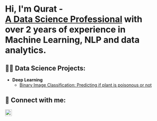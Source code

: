 <h1>Hi, I'm Qurat - <br/><a href="https://www.linkedin.com/in/qurat-ul-ain-syeda/"> A Data Science Professional</a> with over 2 years of experience in Machine Learning, NLP and data analytics.

<h2>👨‍💻 Data Science Projects:</h2>

<!--- <b> Machine Learning</b>
  - [xx](https://github.com/xx/xx) <b> -->
- <b> Deep Learning </b>
  - [Binary Image Classification: Predicting if plant is poisonous or not](https://github.com/qsyeda/Identifying-Poisonous-Plants-Using-Deep-Learning)
<!--- <b> Natural Language Processing</b>
  - [xx](https://github.com/xx/xx)
- <b> Data Visualization</b>
  - [xxx](https://github.com/xx/xx) -->



<!--<h2>📺 Popular YouTube Videos</h2>

- [xx](https://www.youtube.com/watch?
- [xx](https://www.youtube.com/watch?)
- [xx](https://www.youtube.com/watch?)
- [xx](https://www.youtube.com/watch?)
- [xx](https://www.youtube.com/watch?v=A) -->

<h2> 🤳 Connect with me:</h2>

[<img align="left" alt="qsyeda | LinkedIn" width="22px" src="https://cdn.jsdelivr.net/npm/simple-icons@v3/icons/linkedin.svg" />][linkedin]
<!--[<img align="left" alt="qsyeda | YouTube" width="22px" src="https://cdn.jsdelivr.net/npm/simple-icons@v3/icons/youtube.svg" />][youtube]
[<img align="left" alt="qsyeda | Twitter" width="22px" src="https://cdn.jsdelivr.net/npm/simple-icons@v3/icons/twitter.svg" />][twitter]
[<img align="left" alt="qsyeda | Instagram" width="22px" src="https://cdn.jsdelivr.net/npm/simple-icons@v3/icons/instagram.svg" />][instagram]-->

<!--[twitter]: https://twitter.com/
[youtube]: https://www.youtube.com/c/
[instagram]: https://www.instagram.com// -->
[linkedin]: https://linkedin.com/in/qurat-ul-ain-syeda/

<!--
**qsyeda/qsyeda** is a ✨ _special_ ✨ repository because its `README.md` (this file) appears on your GitHub profile.

Here are some ideas to get you started:

- 🔭 I’m currently working on ...
- 🌱 I’m currently learning ...
- 👯 I’m looking to collaborate on ...
- 🤔 I’m looking for help with ...
- 💬 Ask me about ...
- 📫 How to reach me: ...
- 😄 Pronouns: ...
- ⚡ Fun fact: ...
-->
